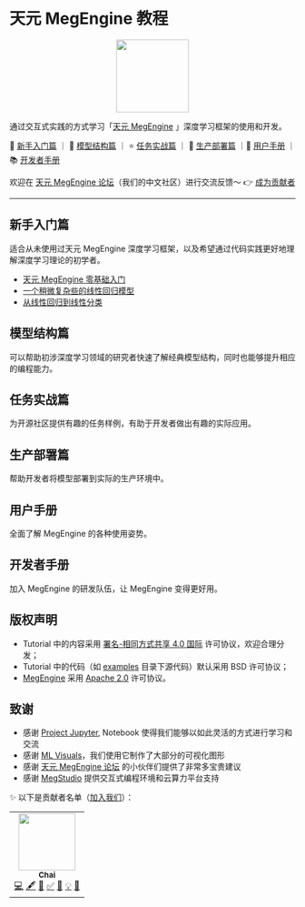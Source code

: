 # 天元 MegEngine 教程

<p align="center">
  <img height="128" src="./_static/logo/megengine.jpg">
</p>

通过交互式实践的方式学习「[天元 MegEngine](https://github.com/MegEngine/MegEngine) 」深度学习框架的使用和开发。

:school_satchel: [新手入门篇](#新手入门篇) ｜ :rainbow: [模型结构篇](#模型结构篇) ｜ :star: [任务实战篇](#任务实战篇) ｜ :hammer: [生产部署篇](#生产部署篇) 
｜:notebook: [用户手册](#用户手册) ｜ :books: [开发者手册](#开发者手册) 

欢迎在 [天元 MegEngine 论坛](https://discuss.megengine.org.cn/)（我们的中文社区）进行交流反馈～ :point_right: [成为贡献者](./CONTRIBUTING.md)

------

## 新手入门篇

适合从未使用过天元 MegEngine 深度学习框架，以及希望通过代码实践更好地理解深度学习理论的初学者。

- [天元 MegEngine 零基础入门](./notebooks/getting-started/megengine-basic-concepts.ipynb)
- [一个稍微复杂些的线性回归模型](./notebooks/getting-started/learning-from-linear-regression.ipynb)
- [从线性回归到线性分类](./notebooks/getting-started/from-linear-regression-to-linear-classification.ipynb)

## 模型结构篇

可以帮助初涉深度学习领域的研究者快速了解经典模型结构，同时也能够提升相应的编程能力。

## 任务实战篇

为开源社区提供有趣的任务样例，有助于开发者做出有趣的实际应用。

## 生产部署篇

帮助开发者将模型部署到实际的生产环境中。

## 用户手册

全面了解 MegEngine 的各种使用姿势。

## 开发者手册

加入 MegEngine 的研发队伍，让 MegEngine 变得更好用。

## 版权声明

- Tutorial 中的内容采用 [署名-相同方式共享 4.0 国际](./LICENSE) 许可协议，欢迎合理分发；
- Tutorial 中的代码（如 [examples](./examples) 目录下源代码）默认采用 BSD 许可协议；
- [MegEngine](https://github.com/MegEngine/MegEngine) 采用 [Apache 2.0](https://github.com/MegEngine/MegEngine/blob/master/LICENSE) 许可协议。

## 致谢

- 感谢 [Project Jupyter](https://jupyter.org/), Notebook 使得我们能够以如此灵活的方式进行学习和交流
- 感谢 [ML Visuals](https://github.com/dair-ai/ml-visuals)，我们使用它制作了大部分的可视化图形
- 感谢 [天元 MegEngine 论坛](https://discuss.megengine.org.cn/) 的小伙伴们提供了非常多宝贵建议
- 感谢 [MegStudio](https://studio.brainpp.com/) 提供交互式编程环境和云算力平台支持

:sparkles: 以下是贡献者名单（[加入我们](./CONTRIBUTING.md)）：

<!-- ALL-CONTRIBUTORS-LIST:START - Do not remove or modify this section -->
<!-- prettier-ignore-start -->
<!-- markdownlint-disable -->
<table>
  <tr>
    <td align="center"><a href="https://github.com/MegChai"><img src="https://avatars2.githubusercontent.com/u/21091736?v=4?s=100" width="100px;" alt=""/><br /><sub><b>Chai</b></sub></a><br /><a href="https://github.com/MegEngine/Tutorials/commits?author=MegChai" title="Code">💻</a> <a href="#content-MegChai" title="Content">🖋</a> <a href="#ideas-MegChai" title="Ideas, Planning, & Feedback">🤔</a> <a href="#tutorial-MegChai" title="Tutorials">✅</a> <a href="https://github.com/MegEngine/Tutorials/commits?author=MegChai" title="Documentation">📖</a> <a href="#example-MegChai" title="Examples">💡</a> <a href="#design-MegChai" title="Design">🎨</a></td>
  </tr>
</table>

<!-- markdownlint-restore -->
<!-- prettier-ignore-end -->

<!-- ALL-CONTRIBUTORS-LIST:END -->

